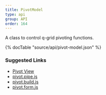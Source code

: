 ```yaml
---
title: PivotModel
type: api
group: API
order: 164
---
```

A class to control q-grid pivoting functions.

{% docTable "source/api/pivot-model.json" %}

### Suggested Links

* [Pivot View](/doc/api/pivot-view.html)
* [pivot.pipe.js](https://github.com/qgrid/ng2/blob/master/core/pipe/pivot.pipe.js)
* [pivot.build.js](https://github.com/qgrid/ng2/blob/master/core/pivot/pivot.build.js)
* [pivot.form.js](https://github.com/qgrid/ng2/blob/master/core/pivot/pivot.form.js)

